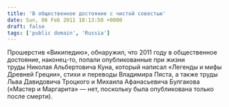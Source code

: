 ```yaml
---
title: 'В общественное достояние с чистой совестью'
date: Sun, 06 Feb 2011 18:13:50 +0000
draft: false
tags: ['public domain', 'Russia']
---
```


Прошерстив «Википедию», обнаружил, что 2011 году в общественное достояние, наконец-то, попали опубликованные при жизни труды Николая Альбертовича Куна, который написал «Легенды и мифы Древней Греции», стихи и переводы Владимира Пяста, а также труды Льва Давидовича Троцкого и Михаила Афанасьевича Булгакова («Мастер и Маргарита» — нет, поскольку была опубликована только после смерти).